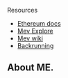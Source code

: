 Resources
- [Ethereum docs](https://ethereum.org/en/developers/docs/mev)
- [Mev Explore](https://explore.flashbots.net)
- [Mev wiki](https://www.mev.wiki)
- [Backrunning ](https://amanusk.medium.com/the-fastest-draw-on-the-blockchain-bzrx-example-6bd19fabdbe1)


## About ME.

